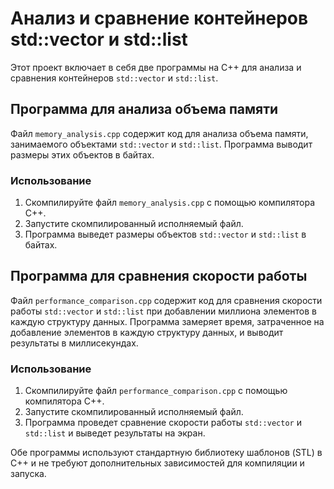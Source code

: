 # Анализ и сравнение контейнеров std::vector и std::list

Этот проект включает в себя две программы на C++ для анализа и сравнения контейнеров `std::vector` и `std::list`.

## Программа для анализа объема памяти

Файл `memory_analysis.cpp` содержит код для анализа объема памяти, занимаемого объектами `std::vector` и `std::list`. Программа выводит размеры этих объектов в байтах.

### Использование

1. Скомпилируйте файл `memory_analysis.cpp` с помощью компилятора C++.
2. Запустите скомпилированный исполняемый файл.
3. Программа выведет размеры объектов `std::vector` и `std::list` в байтах.

## Программа для сравнения скорости работы

Файл `performance_comparison.cpp` содержит код для сравнения скорости работы `std::vector` и `std::list` при добавлении миллиона элементов в каждую структуру данных. Программа замеряет время, затраченное на добавление элементов в каждую структуру данных, и выводит результаты в миллисекундах.

### Использование

1. Скомпилируйте файл `performance_comparison.cpp` с помощью компилятора C++.
2. Запустите скомпилированный исполняемый файл.
3. Программа проведет сравнение скорости работы `std::vector` и `std::list` и выведет результаты на экран.

Обе программы используют стандартную библиотеку шаблонов (STL) в C++ и не требуют дополнительных зависимостей для компиляции и запуска.
